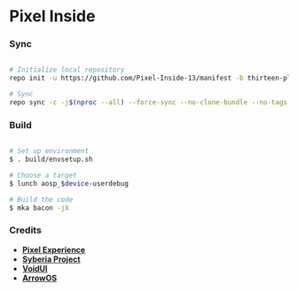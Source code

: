 # Pixel Inside #

### Sync ###

```bash

# Initialize local repository
repo init -u https://github.com/Pixel-Inside-13/manifest -b thirteen-plus

# Sync
repo sync -c -j$(nproc --all) --force-sync --no-clone-bundle --no-tags
```

### Build ###

```bash

# Set up environment
$ . build/envsetup.sh

# Choose a target
$ lunch aosp_$device-userdebug

# Build the code
$ mka bacon -jX
```

### Credits ###

* [**Pixel Experience**](https://github.com/PixelExperience/)
* [**Syberia Project**](https://github.com/syberia-project/)
* [**VoidUI**](https://github.com/VoidUI-Tiramisu/)
* [**ArrowOS**](https://github.com/ArrowOS/)

